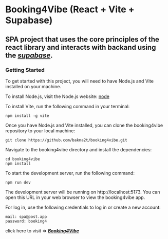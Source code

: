 # Booking4Vibe (React + Vite + Supabase)

## SPA project that uses the core principles of the react library and interacts with backand using the [_supabase_](https://supabase.com/).

### Getting Started

To get started with this project, you will need to have Node.js and Vite installed on your machine.

To install Node.js, visit the Node.js website: [node](https://nodejs.org)

To install Vite, run the following command in your terminal:

```
npm install -g vite
```

Once you have Node.js and Vite installed, you can clone the booking4vibe repository to your local machine:

```
git clone https://github.com/bakna2t/booking4vibe.git
```

Navigate to the booking4vibe directory and install the dependencies:

```
cd booking4vibe
npm install
```

To start the development server, run the following command:

```
npm run dev
```

The development server will be running on http://localhost:5173. You can open this URL in your web browser to view the booking4vibe app.

For log in, use the following credentials to log in or create a new account:

```
mail: spa@post.app
password: booking4
```

click here to visit => [_**Booking4Vibe**_](https://booking4vibe.vercel.app/)
